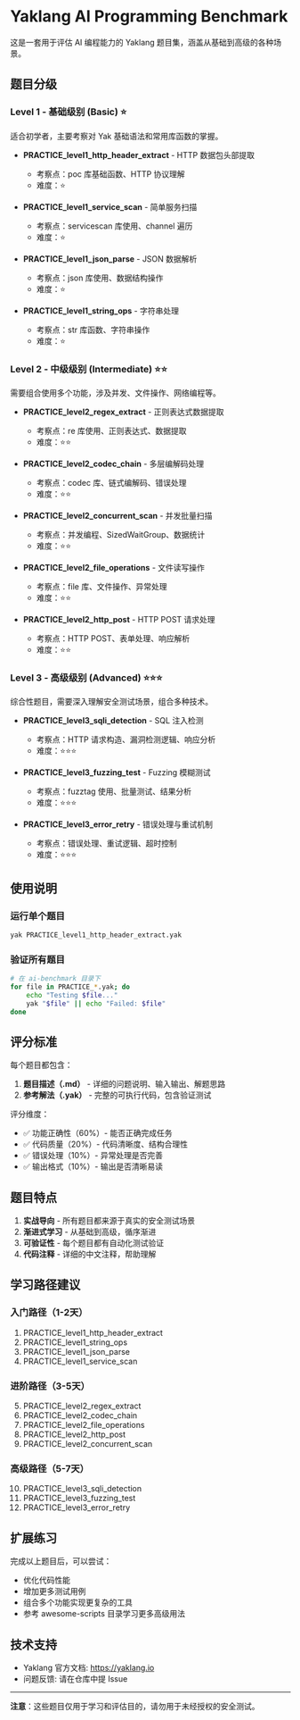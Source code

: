 # Yaklang AI Programming Benchmark

这是一套用于评估 AI 编程能力的 Yaklang 题目集，涵盖从基础到高级的各种场景。

## 题目分级

### Level 1 - 基础级别 (Basic) ⭐

适合初学者，主要考察对 Yak 基础语法和常用库函数的掌握。

- **PRACTICE_level1_http_header_extract** - HTTP 数据包头部提取
  - 考察点：poc 库基础函数、HTTP 协议理解
  - 难度：⭐
  
- **PRACTICE_level1_service_scan** - 简单服务扫描
  - 考察点：servicescan 库使用、channel 遍历
  - 难度：⭐

- **PRACTICE_level1_json_parse** - JSON 数据解析
  - 考察点：json 库使用、数据结构操作
  - 难度：⭐
  
- **PRACTICE_level1_string_ops** - 字符串处理
  - 考察点：str 库函数、字符串操作
  - 难度：⭐

### Level 2 - 中级级别 (Intermediate) ⭐⭐

需要组合使用多个功能，涉及并发、文件操作、网络编程等。

- **PRACTICE_level2_regex_extract** - 正则表达式数据提取
  - 考察点：re 库使用、正则表达式、数据提取
  - 难度：⭐⭐

- **PRACTICE_level2_codec_chain** - 多层编解码处理
  - 考察点：codec 库、链式编解码、错误处理
  - 难度：⭐⭐

- **PRACTICE_level2_concurrent_scan** - 并发批量扫描
  - 考察点：并发编程、SizedWaitGroup、数据统计
  - 难度：⭐⭐

- **PRACTICE_level2_file_operations** - 文件读写操作
  - 考察点：file 库、文件操作、异常处理
  - 难度：⭐⭐

- **PRACTICE_level2_http_post** - HTTP POST 请求处理
  - 考察点：HTTP POST、表单处理、响应解析
  - 难度：⭐⭐

### Level 3 - 高级级别 (Advanced) ⭐⭐⭐

综合性题目，需要深入理解安全测试场景，组合多种技术。

- **PRACTICE_level3_sqli_detection** - SQL 注入检测
  - 考察点：HTTP 请求构造、漏洞检测逻辑、响应分析
  - 难度：⭐⭐⭐

- **PRACTICE_level3_fuzzing_test** - Fuzzing 模糊测试
  - 考察点：fuzztag 使用、批量测试、结果分析
  - 难度：⭐⭐⭐

- **PRACTICE_level3_error_retry** - 错误处理与重试机制
  - 考察点：错误处理、重试逻辑、超时控制
  - 难度：⭐⭐⭐

## 使用说明

### 运行单个题目

```bash
yak PRACTICE_level1_http_header_extract.yak
```

### 验证所有题目

```bash
# 在 ai-benchmark 目录下
for file in PRACTICE_*.yak; do
    echo "Testing $file..."
    yak "$file" || echo "Failed: $file"
done
```

## 评分标准

每个题目都包含：
1. **题目描述（.md）** - 详细的问题说明、输入输出、解题思路
2. **参考解法（.yak）** - 完整的可执行代码，包含验证测试

评分维度：
- ✅ 功能正确性（60%）- 能否正确完成任务
- ✅ 代码质量（20%）- 代码清晰度、结构合理性
- ✅ 错误处理（10%）- 异常处理是否完善
- ✅ 输出格式（10%）- 输出是否清晰易读

## 题目特点

1. **实战导向** - 所有题目都来源于真实的安全测试场景
2. **渐进式学习** - 从基础到高级，循序渐进
3. **可验证性** - 每个题目都有自动化测试验证
4. **代码注释** - 详细的中文注释，帮助理解

## 学习路径建议

### 入门路径（1-2天）
1. PRACTICE_level1_http_header_extract
2. PRACTICE_level1_string_ops
3. PRACTICE_level1_json_parse
4. PRACTICE_level1_service_scan

### 进阶路径（3-5天）
5. PRACTICE_level2_regex_extract
6. PRACTICE_level2_codec_chain
7. PRACTICE_level2_file_operations
8. PRACTICE_level2_http_post
9. PRACTICE_level2_concurrent_scan

### 高级路径（5-7天）
10. PRACTICE_level3_sqli_detection
11. PRACTICE_level3_fuzzing_test
12. PRACTICE_level3_error_retry

## 扩展练习

完成以上题目后，可以尝试：
- 优化代码性能
- 增加更多测试用例
- 组合多个功能实现更复杂的工具
- 参考 awesome-scripts 目录学习更多高级用法

## 技术支持

- Yaklang 官方文档: https://yaklang.io
- 问题反馈: 请在仓库中提 Issue

---

**注意**：这些题目仅用于学习和评估目的，请勿用于未经授权的安全测试。

